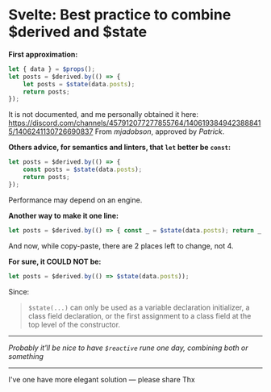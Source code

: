 Svelte: Best practice to combine $derived and $state
====================================================

**First approximation:**
```js
let { data } = $props();
let posts = $derived.by(() => {
    let posts = $state(data.posts);
    return posts;
});
```
It is not documented, and me personally obtained it here:
https://discord.com/channels/457912077277855764/1406193849423888415/1406241130726690837
From _mjadobson_, approved by _Patrick_.

**Others advice, for semantics and linters, that `let` better be `const`:**
```js
let posts = $derived.by(() => {
    const posts = $state(data.posts);
    return posts;
});
```
Performance may depend on an engine.

**Another way to make it one line:**
```js
let posts = $derived.by(() => { const _ = $state(data.posts); return _ });
```
And now, while copy-paste, there are 2 places left to change, not 4.

**For sure, it COULD NOT be:**
```js
let posts = $derived.by(() => $state(data.posts));
```
Since:
> `$state(...)` can only be used as a variable declaration initializer, a class field declaration, or the first assignment to a class field at the top level of the constructor.

---

_Probably it'll be nice to have `$reactive` rune one day, combining both or something_

---

I've one have more elegant solution — please share
Thx
